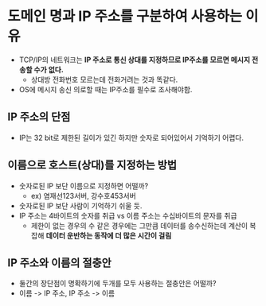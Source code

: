 # 도메인 명과 IP 주소를 구분하여 사용하는 이유

- TCP/IP의 네트워크는 **IP 주소로 통신 상대를 지정하므로 IP주소를 모르면 메시지 전송할 수가 없다.**
  - 상대방 전화번호 모르는데 전화거려는 것과 똑같다.
- OS에 메시지 송신 의로할 때는 IP주소를 필수로 조사해야함.

## IP 주소의 단점
- IP는 32 bit로 제한된 길이가 있긴 하지만 숫자로 되어있어서 기억하기 어렵다.

## 이름으로 호스트(상대)를 지정하는 방법
- 숫자로된 IP 보단 이름으로 지정하면 어떨까?
  - ex) 염재선123서버, 강수호453서버
- 숫자로된 IP 보단 사람이 기억하기 쉬울 듯.
- IP 주소는 4바이트의 숫자를 취급 vs 이름 주소는 수십바이트의 문자를 취급
  - 제한이 없는 경우의 수 같은 경우에는 그만큼 데이터를 송수신하는데 계산이 복잡해 **데이터 운반하는 동작에 더 많은 시간이 걸림**

## IP 주소와 이름의 절충안
- 둘간의 장단점이 명확하기에 두개를 모두 사용하는 절충안은 어떨까?
- 이름 -> IP 주소, IP 주소 -> 이름